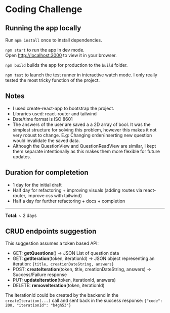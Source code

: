 # Coding Challenge

## Running the app locally
Run `npm install` once to install dependencies.

`npm start`
to run the app in dev mode.  
Open [http://localhost:3000](http://localhost:3000) to view it in your browser.

`npm build` builds the app for production to the `build` folder.

`npm test` to launch the test runner in interactive watch mode. I only really tested the most tricky function of the project.

## Notes
* I used create-react-app to bootstrap the project.
* Libraries used: react-router and tailwind
* Date/time format is ISO 8601
* The answers of the user are saved a a 2D array of bool. It was the simplest structure for solving this problem, however this makes it not very robust to change. E.g: Changing order/inserting new question would invalidate the saved data.
* Although the QuestionView and QuestionReadView are similar, I kept them separate intentionally as this makes them more flexible for future updates.

## Duration for completetion
* 1 day for the initial draft
* Half day for refactoring + improving visuals (adding routes via react-router, improve css with tailwind)
* Half a day for further refactoring + docs + completion
---
**Total**: ~ 2 days

## CRUD endpoints suggestion
This suggestion assumes a token based API:
* GET: **getQuestions**() -> JSON List of question data
* GET: **getIteration**(token, iterationId) -> JSON object representing an iteration: `{title, creationDateString, answers}`
* POST: **createIteration**(token, title, creationDateString, answers) -> Success/Failure response
* PUT: **updateIteration**(token, iterationId, answers)
* DELETE: **removeIteration**(token, iterationId)

The iterationId could be created by the backend in the `createIteration(...)` call and sent back in the success response:
`{"code": 200, "iterationId": "b4gh53"}`
